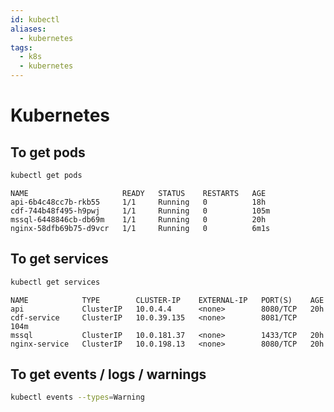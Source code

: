 ```yaml
---
id: kubectl
aliases:
  - kubernetes
tags:
  - k8s
  - kubernetes
---
```


# Kubernetes

## To get pods

```bash
kubectl get pods
```

```shell
NAME                     READY   STATUS    RESTARTS   AGE
api-6b4c48cc7b-rkb55     1/1     Running   0          18h
cdf-744b48f495-h9pwj     1/1     Running   0          105m
mssql-6448846cb-db69m    1/1     Running   0          20h
nginx-58dfb69b75-d9vcr   1/1     Running   0          6m1s
```

## To get services

```bash
kubectl get services
```

```shell
NAME            TYPE        CLUSTER-IP    EXTERNAL-IP   PORT(S)    AGE
api             ClusterIP   10.0.4.4      <none>        8080/TCP   20h
cdf-service     ClusterIP   10.0.39.135   <none>        8081/TCP   104m
mssql           ClusterIP   10.0.181.37   <none>        1433/TCP   20h
nginx-service   ClusterIP   10.0.198.13   <none>        8080/TCP   20h
```

## To get events / logs / warnings

```bash
kubectl events --types=Warning
```
